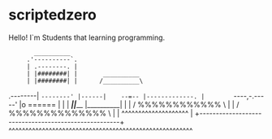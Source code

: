 # scriptedzero

Hello! I\`m Students that learning programming.


           __________                                 
         .'----------`.                              
         | .--------. |                             
         | |########| |       __________              
         | |########| |      /__________\             
.--------| `--------' |------|    --=-- |-------------.
|        `----,-.-----'      |o ======  |             | 
|       ______|_|_______     |__________|             | 
|      /  %%%%%%%%%%%%  \                             | 
|     /  %%%%%%%%%%%%%%  \                            | 
|     ^^^^^^^^^^^^^^^^^^^^                            | 
+-----------------------------------------------------+
^^^^^^^^^^^^^^^^^^^^^^^^^^^^^^^^^^^^^^^^^^^^^^^^^^^^^^^ 
